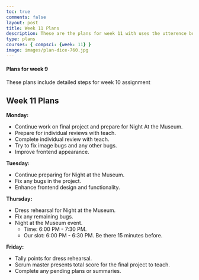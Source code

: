 ```yaml
---
toc: true
comments: false
layout: post
title: Week 11 Plans
description: These are the plans for week 11 with uses the utterence bot
type: plans
courses: { compsci: {week: 11} }
image: images/plan-dice-760.jpg
---
```



#### Plans for week 9
These plans include detailed steps for week 10 assignment

## Week 11 Plans

**Monday:**
- Continue work on final project and prepare for Night At the Museum.
- Prepare for individual reviews with teach.
- Complete individual review with teach.
- Try to fix image bugs and any other bugs.
- Improve frontend appearance.

**Tuesday:**
- Continue preparing for Night at the Museum.
- Fix any bugs in the project.
- Enhance frontend design and functionality.

**Thursday:**
- Dress rehearsal for Night at the Museum.
- Fix any remaining bugs.
- Night at the Museum event.
  - Time: 6:00 PM - 7:30 PM.
  - Our slot: 6:00 PM - 6:30 PM. Be there 15 minutes before.

**Friday:**
- Tally points for dress rehearsal.
- Scrum master presents total score for the final project to teach.
- Complete any pending plans or summaries.
